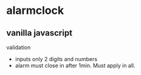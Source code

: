# alarmclock
## vanilla javascript

validation
  - inputs only 2 digits and numbers
  - alarm must close in after 1min. Must apply in all.